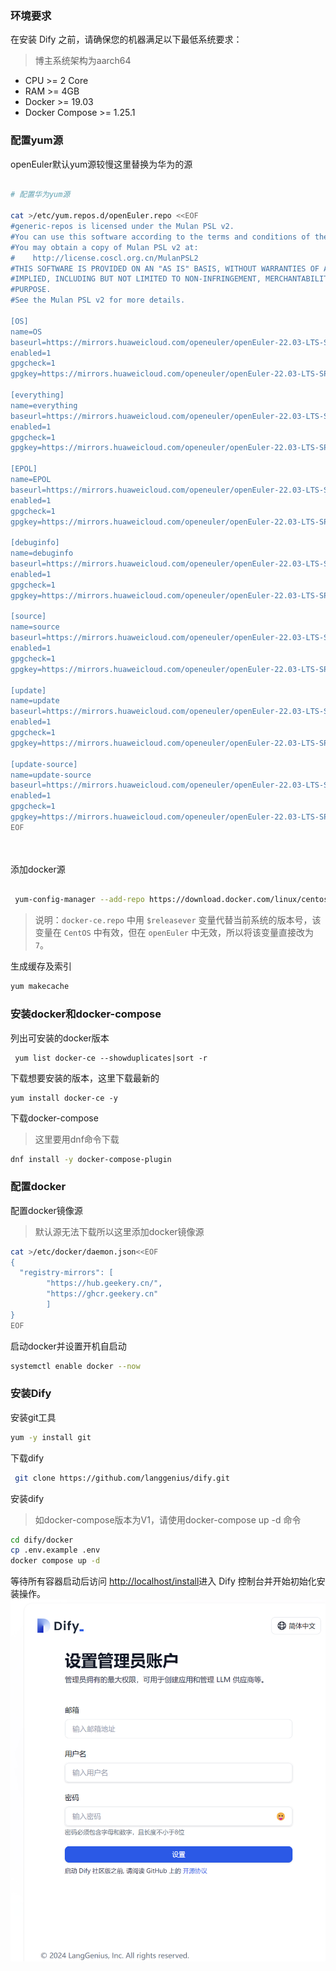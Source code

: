 
### 环境要求

在安装 Dify 之前，请确保您的机器满足以下最低系统要求：

> 博主系统架构为aarch64

- CPU >= 2 Core
- RAM >= 4GB
- Docker  >= 19.03
- Docker Compose >= 1.25.1 

### 配置yum源

openEuler默认yum源较慢这里替换为华为的源

~~~bash

# 配置华为yum源

cat >/etc/yum.repos.d/openEuler.repo <<EOF
#generic-repos is licensed under the Mulan PSL v2.
#You can use this software according to the terms and conditions of the Mulan PSL v2.
#You may obtain a copy of Mulan PSL v2 at:
#    http://license.coscl.org.cn/MulanPSL2
#THIS SOFTWARE IS PROVIDED ON AN "AS IS" BASIS, WITHOUT WARRANTIES OF ANY KIND, EITHER EXPRESS OR
#IMPLIED, INCLUDING BUT NOT LIMITED TO NON-INFRINGEMENT, MERCHANTABILITY OR FIT FOR A PARTICULAR
#PURPOSE.
#See the Mulan PSL v2 for more details.

[OS]
name=OS
baseurl=https://mirrors.huaweicloud.com/openeuler/openEuler-22.03-LTS-SP1/OS/$basearch/
enabled=1
gpgcheck=1
gpgkey=https://mirrors.huaweicloud.com/openeuler/openEuler-22.03-LTS-SP1/OS/$basearch/RPM-GPG-KEY-openEuler

[everything]
name=everything
baseurl=https://mirrors.huaweicloud.com/openeuler/openEuler-22.03-LTS-SP1/everything/$basearch/
enabled=1
gpgcheck=1
gpgkey=https://mirrors.huaweicloud.com/openeuler/openEuler-22.03-LTS-SP1/everything/$basearch/RPM-GPG-KEY-openEuler

[EPOL]
name=EPOL
baseurl=https://mirrors.huaweicloud.com/openeuler/openEuler-22.03-LTS-SP1/EPOL/main/$basearch/
enabled=1
gpgcheck=1
gpgkey=https://mirrors.huaweicloud.com/openeuler/openEuler-22.03-LTS-SP1/OS/$basearch/RPM-GPG-KEY-openEuler

[debuginfo]
name=debuginfo
baseurl=https://mirrors.huaweicloud.com/openeuler/openEuler-22.03-LTS-SP1/debuginfo/$basearch/
enabled=1
gpgcheck=1
gpgkey=https://mirrors.huaweicloud.com/openeuler/openEuler-22.03-LTS-SP1/debuginfo/$basearch/RPM-GPG-KEY-openEuler

[source]
name=source
baseurl=https://mirrors.huaweicloud.com/openeuler/openEuler-22.03-LTS-SP1/source/
enabled=1
gpgcheck=1
gpgkey=https://mirrors.huaweicloud.com/openeuler/openEuler-22.03-LTS-SP1/source/RPM-GPG-KEY-openEuler

[update]
name=update
baseurl=https://mirrors.huaweicloud.com/openeuler/openEuler-22.03-LTS-SP1/update/$basearch/
enabled=1
gpgcheck=1
gpgkey=https://mirrors.huaweicloud.com/openeuler/openEuler-22.03-LTS-SP1/OS/$basearch/RPM-GPG-KEY-openEuler

[update-source]
name=update-source
baseurl=https://mirrors.huaweicloud.com/openeuler/openEuler-22.03-LTS-SP1/update/source/
enabled=1
gpgcheck=1
gpgkey=https://mirrors.huaweicloud.com/openeuler/openEuler-22.03-LTS-SP1/source/RPM-GPG-KEY-openEuler
EOF

 
~~~

 添加docker源

~~~bash

 yum-config-manager --add-repo https://download.docker.com/linux/centos/docker-ce.repo


~~~
> 说明：`docker-ce.repo` 中用 `$releasever` 变量代替当前系统的版本号，该变量在 `CentOS` 中有效，但在 `openEuler` 中无效，所以将该变量直接改为`7`。

生成缓存及索引

~~~bash
yum makecache
~~~

### 安装docker和docker-compose

列出可安装的docker版本
~~~
 yum list docker-ce --showduplicates|sort -r
~~~
下载想要安装的版本，这里下载最新的
~~~
yum install docker-ce -y
~~~
下载docker-compose
> 这里要用dnf命令下载
~~~bash
dnf install -y docker-compose-plugin
~~~

### 配置docker

配置docker镜像源

> 默认源无法下载所以这里添加docker镜像源

~~~bash
cat >/etc/docker/daemon.json<<EOF
{
  "registry-mirrors": [
        "https://hub.geekery.cn/",
        "https://ghcr.geekery.cn"
        ]
}
EOF
~~~

启动docker并设置开机自启动
~~~bash
systemctl enable docker --now
~~~

### 安装Dify

安装git工具

~~~bash
yum -y install git
~~~

下载dify

~~~bash
 git clone https://github.com/langgenius/dify.git
~~~

安装dify

> 如docker-compose版本为V1，请使用docker-compose up -d 命令

~~~bash
cd dify/docker
cp .env.example .env
docker compose up -d
~~~

等待所有容器启动后访问 [http://localhost/install](http://localhost/install)进入 Dify 控制台并开始初始化安装操作。
![image](https://github.com/simba-cn/-/blob/main/Pasted%20image%2020241019160034.png)

